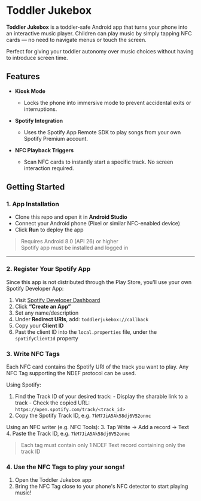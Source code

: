 # Toddler Jukebox

**Toddler Jukebox** is a toddler-safe Android app that turns your phone into an interactive music player. Children can play music by simply tapping NFC cards — no need to navigate menus or touch the screen.

Perfect for giving your toddler autonomy over music choices without having to introduce screen time.

## Features

- **Kiosk Mode**

  - Locks the phone into immersive mode to prevent accidental exits or interruptions.

- **Spotify Integration**

  - Uses the Spotify App Remote SDK to play songs from your own Spotify Premium account.

- **NFC Playback Triggers**
  - Scan NFC cards to instantly start a specific track. No screen interaction required.

## Getting Started

### 1. App Installation

- Clone this repo and open it in **Android Studio**
- Connect your Android phone (Pixel or similar NFC-enabled device)
- Click **Run** to deploy the app

> Requires Android 8.0 (API 26) or higher  
> Spotify app must be installed and logged in

---

### 2. Register Your Spotify App

Since this app is not distributed through the Play Store, you'll use your own Spotify Developer App:

1. Visit [Spotify Developer Dashboard](https://developer.spotify.com/dashboard)
2. Click **“Create an App”**
3. Set any name/description
4. Under **Redirect URIs**, add: `toddlerjukebox://callback`
5. Copy your **Client ID**
6. Past the client ID into the `local.properties` file, under the `spotifyClientId` property

### 3. Write NFC Tags

Each NFC card contains the Spotify URI of the track you want to play. Any NFC Tag supporting the NDEF protocol can be used.

Using Spotify:

1.  Find the Track ID of your desired track: - Display the sharable link to a track - Check the copied URL: `https://open.spotify.com/track/<track_id>`
2.  Copy the Spotify Track ID, e.g. `7kM7JiA5Ak58dj6V52onnc`

Using an NFC writer (e.g. NFC Tools): 
3. Tap Write → Add a record → Text
4. Paste the Track ID, e.g. `7kM7JiA5Ak58dj6V52onnc`

> Each tag must contain only 1 NDEF Text record containing only the track ID

### 4. Use the NFC Tags to play your songs!

1. Open the Toddler Jukebox app
2. Bring the NFC Tag close to your phone's NFC detector to start playing music!
